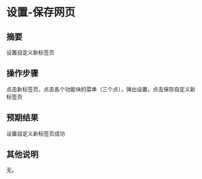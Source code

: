 # 设置-保存网页

## 摘要

设置自定义新标签页

## 操作步骤

点击新标签页，点击各个功能块的菜单（三个点），弹出设置，点击保存自定义新标签页

## 预期结果

设置自定义新标签页成功

## 其他说明

无。

